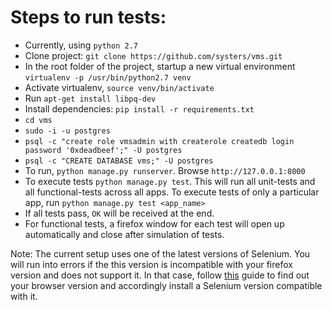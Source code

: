 # Steps to run tests:

- Currently, using `python 2.7`
- Clone project: `git clone https://github.com/systers/vms.git`
- In the root folder of the project, startup a new virtual environment `virtualenv -p /usr/bin/python2.7 venv`
- Activate virtualenv, `source venv/bin/activate`
- Run `apt-get install libpq-dev`
- Install dependencies: `pip install -r requirements.txt`
- `cd vms`
- `sudo -i -u postgres`
- `psql -c "create role vmsadmin with createrole createdb login password '0xdeadbeef';" -U postgres`
- `psql -c "CREATE DATABASE vms;" -U postgres`
- To run, `python manage.py runserver`. Browse  `http://127.0.0.1:8000`
- To execute tests `python manage.py test`. This will run all unit-tests and all functional-tests across all apps. To execute tests of only a particular app, run `python manage.py test <app_name>`
- If all tests pass, `OK` will be received at the end.
- For functional tests, a firefox window for each test will open up automatically and close after simulation of tests.

Note: The current setup uses one of the latest versions of Selenium. You will run into errors if the this version is incompatible with your firefox version and does not support it. In that case, follow [this](https://support.mozilla.org/en-US/kb/find-what-version-firefox-you-are-using) guide to find out your browser version and accordingly install a Selenium version compatible with it.
